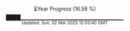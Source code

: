 <p align="center">
⏳Year Progress (16.58 %)<br>
████▁▁▁▁▁▁▁▁▁▁▁▁▁▁▁▁▁▁▁▁▁▁▁▁▁▁ <br>
<sub>Updated: Sun, 02 Mar 2025 12:03:40 GMT</sub>
</p>

